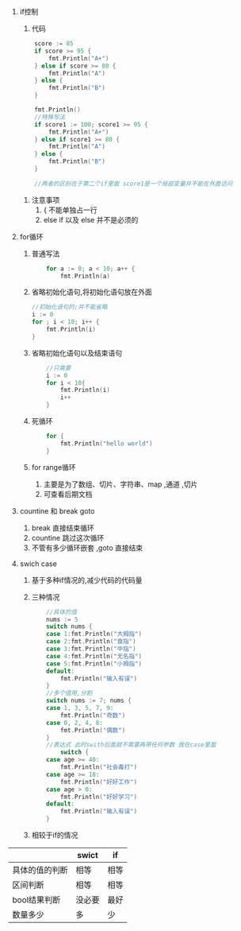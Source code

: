 1.  if控制

    1.  代码

    ```go
    	score := 85
    	if score >= 95 {
    		fmt.Println("A+")
    	} else if score >= 80 {
    		fmt.Println("A")
    	} else {
    		fmt.Println("B")
    	}
    
    	fmt.Println()
    	//特殊写法
    	if score1 := 100; score1 >= 95 {
    		fmt.Println("A+")
    	} else if score1 >= 80 {
    		fmt.Println("A")
    	} else {
    		fmt.Println("B")
    	}
         
        //两者的区别在于第二个if里面 score1是一个局部变量并不能在外面访问
    
    ```

    1.  注意事项
        1.  { 不能单独占一行
        2.  else if 以及 else 并不是必须的

2.  for循环

    1.  普通写法

        ```go
        	for a := 0; a < 10; a++ {
        		fmt.Println(a)
        ```

    2.  省略初始化语句,将初始化语句放在外面

        ```go
        //初始化语句的;并不能省略
        i := 0
        for ; i < 10; i++ {
        	fmt.Println(i)
        }
        ```

    3.  省略初始化语句以及结束语句

        ```go
        	//只需要
            i := 0
        	for i < 10{
        		fmt.Println(i)
        		i++
        	}
        ```

    4.  死循环

        ```go
        	for {
        		fmt.Println("hello world")
        	}
        ```

    5.  for range循环

        1.  主要是为了数组、切片、字符串、map ,通道 ,切片
        2.  可查看后期文档

3.  countine 和 break  goto 

    1.  break 直接结束循环
    2.  countine 跳过这次循环
    3.  不管有多少循环嵌套 ,goto 直接结束

4.  swich case

    1.  基于多种if情况的,减少代码的代码量

    2.  三种情况

        ```go
        	//具体的值
            nums := 5
        	switch nums {
        	case 1:fmt.Println("大拇指")
        	case 2:fmt.Println("食指")
        	case 3:fmt.Println("中指")
        	case 4:fmt.Println("无名指")
        	case 5:fmt.Println("小拇指")
        	default:
        		fmt.Println("输入有误")
        	}
        	//多个值用,分割
        	switch nums := 7; nums {
        	case 1, 3, 5, 7, 9:
        		fmt.Println("奇数")
        	case 0, 2, 4, 8:
        		fmt.Println("偶数")
        	}
        	//表达式 此时swith后面就不需要再带任何参数 放在case里面
        		switch {
        	case age >= 40:
        		fmt.Println("社会毒打")
        	case age >= 18:
        		fmt.Println("好好工作")
        	case age > 0:
        		fmt.Println("好好学习")
        	default:
        		fmt.Println("输入有误")
        	}
        ```

        

    3.  相较于if的情况

|                | swict  | if   |
| :------------- | ------ | ---- |
| 具体的值的判断 | 相等   | 相等 |
| 区间判断       | 相等   | 相等 |
| bool结果判断   | 没必要 | 最好 |
| 数量多少       | 多     | 少   |